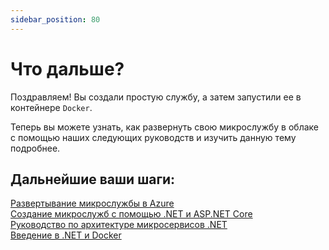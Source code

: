 ```yaml
---
sidebar_position: 80
---
```


Что дальше?
===========

Поздравляем! Вы создали простую службу, а затем запустили ее в контейнере `Docker`.

Теперь вы можете узнать, как развернуть свою микрослужбу в облаке с помощью 
наших следующих руководств и изучить данную тему подробнее.

Дальнейшие ваши шаги:
---------------------

[Развертывание микрослужбы в Azure][learn-deploy]  
[Создание микрослужб с помощью .NET и ASP.NET Core][create-microservices]  
[Руководство по архитектуре микросервисов .NET][microservices-architecture]  
[Введение в .NET и Docker][docker-introduction]  

[learn-deploy]: https://dotnet.microsoft.com/en-us/learn/aspnet/deploy-microservice-tutorial/intro
[create-microservices]: https://learn.microsoft.com/ru-ru/training/paths/create-microservices-with-dotnet/?WT.mc_id=dotnet-35129-website
[microservices-architecture]: https://dotnet.microsoft.com/en-us/learn/aspnet/microservices-architecture
[docker-introduction]: https://learn.microsoft.com/ru-ru/dotnet/core/docker/introduction?WT.mc_id=dotnet-35129-website
